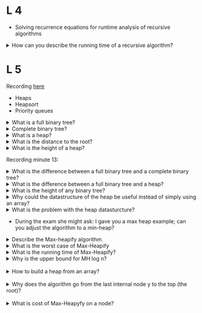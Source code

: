 # L 4 

- Solving recurrence equations for runtime analysis of recursive algorithms

<details>
<summary>How can you describe the running time of a recursive algorithm?</summary>
<br>
By a recurrence equation that describes a function in terms of its value on smaller input.
</details>

# L 5

Recording [here](https://virtuale.unibo.it/mod/page/view.php?id=542187)

- Heaps 
- Heapsort
- Priority queues
  
<details>
<summary>What is a full binary tree?</summary>
<br>
A binary tree in which each

-  node is either a leaf, or 
-  has a degree that is exactly 2 (number of children). 
-  Put differently: each node has either degree zero or degree 2.
</details>

<details>
<summary>Complete binary tree?</summary>
<br>
A binary tree in which ALL leaves have the same depth 

and all internal nodes have degree 2.

You never create a new level before finishing the previous level.

All leave nodes must be at the same level.
</details>

<details>
<summary>What is a heap?</summary>
<br>
A nearly complete binary tree with the two following properties;

1. Structural property: all levels are full, except possibly the last one, which is filled from left to right.
2. Order/heap property: for any node $i$ parent($i$) $\geq$ i.
The maximum value appears in the root &rarr; also called Max Heaps.
3. The height of a heap of $n$ elements is $\lfloor log_2 n \rfloor$
</details>

<details>
<summary>What is the distance to the root?</summary>
<br>
The number of nodes you have to pass through form a leaf for reaching the node. In this case you do NOT count the leave but only the nodes you have to pass throgh.
</details>

<details>
<summary>What is the height of a heap?</summary>
<br>
It is $\lfloor log_2 n \rfloor$ 
</details>

Recording minute 13: 

<details>
<summary>What is the difference between a full binary tree and a complete binary tree?</summary>
<br>
A full binary tree might have leafs with differeing distances to the root. Thus the tree does not look completely symmetric. 

All leafs of the complete binary tree on the other hand must have the exact same distance to the root. Thus the tree is completely symmetric.
</details>

<details>
<summary>
What is the difference between a full binary tree and a heap?</summary>
<br>
The distance to the root might differ between leafs. For a full binary tree the longest distance from a leaf to the root might be several levels higher than the distance from the shortest leaf.

For the heap the distance to the root of the longest leafs compared to the shortest leafs can only differ by 1.

A heap is almost a complete binary tree, except for the last level. The last level may be partial but has to be filled from left to right. 

The last level of a heap may be incomplete just as in a full binary tree but it must be filled from left to right.
</details>

<details>
<summary>
What is the height of any binary tree?</summary>
<br>
The height is $log_2 n$. We will always consider the longest path from any leaf to the root! 
</details>

<details>
<summary>
Why could the datastructure of the heap be useful instead of simply using an array?</summary>
<br>
Because in some applications we have to exctract the highest value quickly. That way you know you can always access the element of highest value in constant time!
</details>

<details>
<summary>
What is the problem with the heap datasturcture?</summary>
<br>
If you remove the root (the highest value) you have to reorder the tree, to move the second largest number to the root.
</details>

* During the exam she might ask: I gave you a max heap example; can you adjust the algorithm to a min-heap?

<details>
<summary>
Describe the Max-heapify algorithm.</summary>
<br>
Max-Heapify(A, i) &rarr; where A is an array and i is the index<br/>
&nbsp;&nbsp;&nbsp;&nbsp;l = 2i<br/>
&nbsp;&nbsp;&nbsp;&nbsp;r = 2i + 1<br/>
&nbsp;&nbsp;&nbsp;&nbsp;if l $\leq$ A.heap-size and A[l] $>$ A[i]<br/>
&nbsp;&nbsp;&nbsp;&nbsp;&nbsp;&nbsp;&nbsp;&nbsp;largest = l<br/>
&nbsp;&nbsp;&nbsp;&nbsp;else largest = i<br/>
&nbsp;&nbsp;&nbsp;&nbsp;if r $\leq$ A.heap-size and A[r] $>$ A[largest]<br/>
&nbsp;&nbsp;&nbsp;&nbsp;&nbsp;&nbsp;&nbsp;&nbsp;largest = r<br/>
&nbsp;&nbsp;&nbsp;&nbsp;if largest $\ne$ i<br/>
&nbsp;&nbsp;&nbsp;&nbsp;&nbsp;&nbsp;&nbsp;&nbsp;exchange A[i] with A[largest]<br/>
&nbsp;&nbsp;&nbsp;&nbsp;&nbsp;&nbsp;&nbsp;&nbsp;Max-Heapify(A,largest)<br/>
Note that the value of $i$ does indeed change while the key of $i$ remains the same...

The stopping condition is when we reach the leafnodes

&rarr; We have 2 stopping conditions:

* Either your childs value is a leaf node: (l or r) is larger than A.heap-size &rarr; not representing an element in the heap (out of range). So in the case your array is larger than the heap size. E.g. A.lengh $`\neq`$
  * So once you hit the leaf nodes you do not call the algorithm recursively again
* Or key of the child A[child] is smaller than largest 

&rarr; Remember this algo only works with Max-Heaps, thus it works only if there was one modification to the heap such as the the value change in the any internal node or the root root to a number smaller than the children. Thus the left and right sub-trees are still max heaps.

# 49:43
</details>

<details>
<summary> What is the worst case of Max-Heapify</summary>
<br>
When the heap property is violated by the root while at the same time the root holds the smallest number (key) in the entire heap. Thus the entrie tree must be explored from the top to the bottom. The height of the tree is O(log n)
</details>


<details>
<summary>What is the running time of Max-Heapify?</summary>
<br>


</details>

<details>
<summary>Why is the upper bound for MH log n?</summary>
<br>
Because in the worst case we have to go from the root to the leave swapping in each instance. This is identical to the height of the tree which is also $\lfloor log n \rfloor$
* If you define the theight of the tree as $$h=O(logn)$$ you may also say the run time is $$O(h)$$
</details>
<br>

<details>
<summary>How to build a heap from an array?</summary>
<br>
* When we build a heap from an array the $Heapsize = A.length$ 
  * Keep in mind that heaps can be modified which is why after some operations the Heapsize might be smaller than the original $A.length$
  * The heap size is dynamic, the array size is not
* Given an array of $n$ elements - we have to rearrange its elements in a way that satisfy the Max-Heap property
* We have to add internal nodes left to right starting with the next highest values
  * All left children will hold keys of indices $2i$
  * All right children will hold keys of indices $2i+1$
* The leaves are the elements from $A.length/2 + 1$ to the end of $A.lengh$ 
  * We don't want to analyse the leafs
* We start by looking only at the internal nodes $$Nodes_internal = 1 ... \lfloor A.length/2 \rfloor$$
  * Here we treat the last intearnal nodes before the leafs as subtrees where the last internal node is the root of the subtree.
  * Thus we want to start at the last internal nodes $\lfloor A.length \rfloor downto 1$
</details>
<br>

<details>
<summary>Why does the algorithm go from the last internal node y to the top (the root)?</summary>
<br>
* First of all because the leaves are defined as $\lfloor A.length/2 \rfloor + 1 to n $ - because the leaves have no children ;)
  * The last internal node has the last children
  * The leaves are the stopping condition
* We are working only on subtrees 
* A requirement of Max-Heapify is that all my subtrees are max-heaps
  * By working on subtrees of 3 nodes (1 parent 2 children) we can be sure that the violation is just in one place
</details>
<br>

<details>
<summary>What is cost of Max-Heapyfy on a node?</summary>
<br>
* It is proportional to the height of the node in the tree.
</details>
<br>

